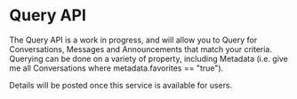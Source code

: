 # Query API

The Query API is a work in progress, and will allow you to Query for Conversations, Messages and Announcements that match your criteria.  Querying can be done on a variety of property, including Metadata (i.e. give me all Conversations where metadata.favorites == "true").

Details will be posted once this service is available for users.